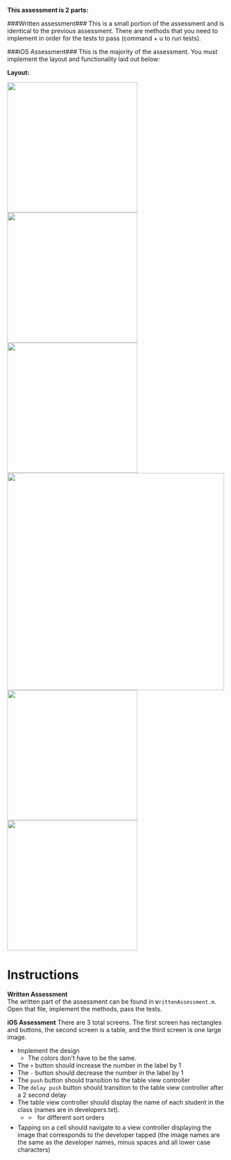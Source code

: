 **This assessment is 2 parts:**

###Written assessment###
This is a small portion of the assessment and is identical to the previous assessment. There are methods that you need to implement in order for the tests to pass (command + u to run tests).

###iOS Assessment###
This is the majority of the assessment. You must implement the layout and functionality laid out below:

**Layout:**

<img src="https://github.com/accesscode-2-2/unit-1-assessment/blob/master/images/one.png?raw=true" width="300" />
<img src="https://github.com/accesscode-2-2/unit-1-assessment/blob/master/images/two.png?raw=true" width="300" />
<img src="https://github.com/accesscode-2-2/unit-1-assessment/blob/master/images/three.png?raw=true" width="300" />
<img src="https://github.com/accesscode-2-2/unit-1-assessment/blob/master/images/four.png?raw=true" width="500" />
<img src="https://github.com/accesscode-2-2/unit-1-assessment/blob/master/images/five.png?raw=true" width="300" />
<img src="https://github.com/accesscode-2-2/unit-1-assessment/blob/master/images/six.png?raw=true" width="300" />

# Instructions

**Written Assessment**  
The written part of the assessment can be found in `WrittenAssessment.m`. Open that file, implement the methods, pass the tests.

**iOS Assessment**
There are 3 total screens. The first screen has rectangles and buttons, the second screen is a table, and the third screen is one large image.

* Implement the design
  * The colors don't have to be the same.
* The `+` button should increase the number in the label by 1
* The `-` button should decrease the number in the label by 1
* The `push` button should transition to the table view controller 
* The `delay push` button should transition to the table view controller after a 2 second delay
* The table view controller should display the name of each student in the class (names are in developers.txt).
  * ⭐️ &nbsp; for different sort orders
* Tapping on a cell should navigate to a view controller displaying the image that corresponds to the developer tapped (the image names are the same as the developer names, minus spaces and all lower case characters)
